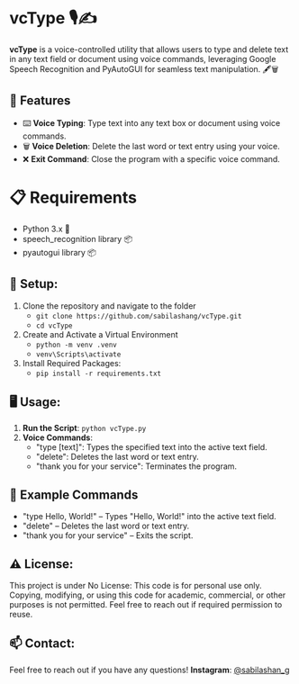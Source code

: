 # vcType 🎙️✍️

**vcType** is a voice-controlled utility that allows users to type and delete text in any text field or document using voice commands, leveraging Google Speech Recognition and PyAutoGUI for seamless text manipulation. 🖋️🗑️

## 🚀 Features
- ⌨️ **Voice Typing**: Type text into any text box or document using voice commands.
- 🗑️ **Voice Deletion**: Delete the last word or text entry using your voice.
- ❌ **Exit Command**: Close the program with a specific voice command.

# 📋 Requirements
- Python 3.x 🐍
- speech_recognition library 📦
- pyautogui library 📦

## 🔧 Setup:
1. Clone the repository and navigate to the folder
   - ```git clone https://github.com/sabilashang/vcType.git```
   - ```cd vcType```
2. Create and Activate a Virtual Environment
   - ```python -m venv .venv```
   - ```venv\Scripts\activate```
3. Install Required Packages:
   - ```pip install -r requirements.txt```

## 🖥️ Usage:
1. **Run the Script**: ```python vcType.py```
2. **Voice Commands**:
   - "type [text]": Types the specified text into the active text field.
   - "delete": Deletes the last word or text entry.
   - "thank you for your service": Terminates the program.

## 📝 Example Commands
  - "type Hello, World!" – Types "Hello, World!" into the active text field.
  - "delete" – Deletes the last word or text entry.
  - "thank you for your service" – Exits the script.

## ⚠️ License:
This project is under No License: This code is for personal use only. Copying, modifying, or using this code for academic, commercial, or other purposes is not permitted. Feel free to reach out if required permission to reuse.

## 📫 Contact:
Feel free to reach out if you have any questions!
**Instagram**: [@sabilashan_g](https://www.instagram.com/sabilashan_g/)
